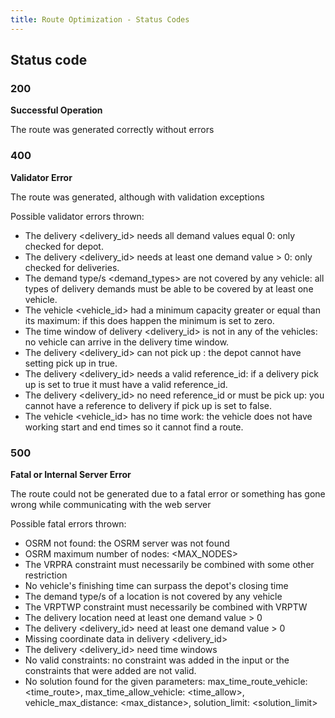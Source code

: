 ```yaml
---
title: Route Optimization - Status Codes
---
```

## Status code

### 200
**Successful Operation**

The route was generated correctly without errors


### 400
**Validator Error**

The route was generated, although with validation exceptions

Possible validator errors thrown:
- The delivery <delivery_id> needs all demand values equal 0: only checked for depot.
- The delivery <delivery_id> needs at least one demand value > 0: only checked for deliveries.
- The demand type/s <demand_types> are not covered by any vehicle: all types of delivery demands must be able to be covered by at least one vehicle.
- The vehicle <vehicle_id> had a minimum capacity greater or equal than its maximum: if this does happen the minimum is set to zero.
- The time window of delivery <delivery_id> is not in any of the vehicles: no vehicle can arrive in the delivery time window.
- The delivery <delivery_id> can not pick up : the depot cannot have setting pick up in true.
- The delivery <delivery_id> needs a valid reference_id: if a delivery pick up is set to true it must have a valid reference_id.
- The delivery <delivery_id> no need reference_id or must be pick up: you cannot have a reference to delivery if pick up is set to false.
- The vehicle <vehicle_id> has no time work: the vehicle does not have working start and end times so it cannot find a route. 


### 500
**Fatal or Internal Server Error**

The route could not be generated due to a fatal error or something has gone wrong while communicating with the web server 

Possible fatal errors thrown:
- OSRM not found: the OSRM server was not found 
- OSRM maximum number of nodes: <MAX_NODES>
- The VRPRA constraint must necessarily be combined with some other restriction
- No vehicle's finishing time can surpass the depot's closing time 
- The demand type/s of a location is not covered by any vehicle 
- The VRPTWP constraint must necessarily be combined with VRPTW
- The delivery location need at least one demand value > 0
- The delivery <delivery_id> need at least one demand value > 0
- Missing coordinate data in delivery <delivery_id>
- The delivery <delivery_id> need time windows
- No valid constraints: no constraint was added in the input or the constraints that were added are not valid.
- No solution found for the given parameters: max_time_route_vehicle: <time_route>, max_time_allow_vehicle: <time_allow>, vehicle_max_distance: <max_distance>, solution_limit: <solution_limit>
